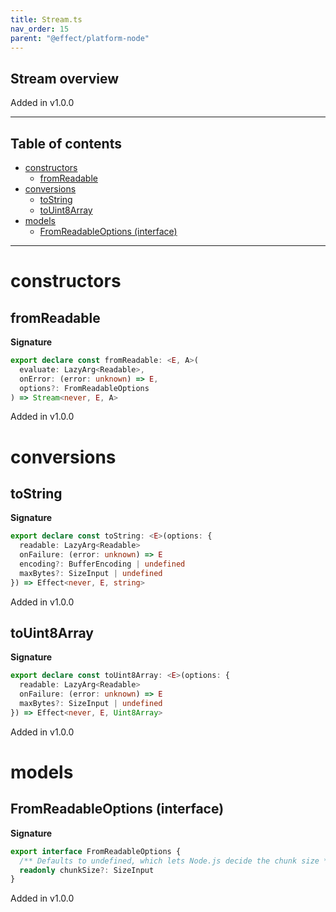 ```yaml
---
title: Stream.ts
nav_order: 15
parent: "@effect/platform-node"
---
```


## Stream overview

Added in v1.0.0

---

<h2 class="text-delta">Table of contents</h2>

- [constructors](#constructors)
  - [fromReadable](#fromreadable)
- [conversions](#conversions)
  - [toString](#tostring)
  - [toUint8Array](#touint8array)
- [models](#models)
  - [FromReadableOptions (interface)](#fromreadableoptions-interface)

---

# constructors

## fromReadable

**Signature**

```ts
export declare const fromReadable: <E, A>(
  evaluate: LazyArg<Readable>,
  onError: (error: unknown) => E,
  options?: FromReadableOptions
) => Stream<never, E, A>
```

Added in v1.0.0

# conversions

## toString

**Signature**

```ts
export declare const toString: <E>(options: {
  readable: LazyArg<Readable>
  onFailure: (error: unknown) => E
  encoding?: BufferEncoding | undefined
  maxBytes?: SizeInput | undefined
}) => Effect<never, E, string>
```

Added in v1.0.0

## toUint8Array

**Signature**

```ts
export declare const toUint8Array: <E>(options: {
  readable: LazyArg<Readable>
  onFailure: (error: unknown) => E
  maxBytes?: SizeInput | undefined
}) => Effect<never, E, Uint8Array>
```

Added in v1.0.0

# models

## FromReadableOptions (interface)

**Signature**

```ts
export interface FromReadableOptions {
  /** Defaults to undefined, which lets Node.js decide the chunk size */
  readonly chunkSize?: SizeInput
}
```

Added in v1.0.0
